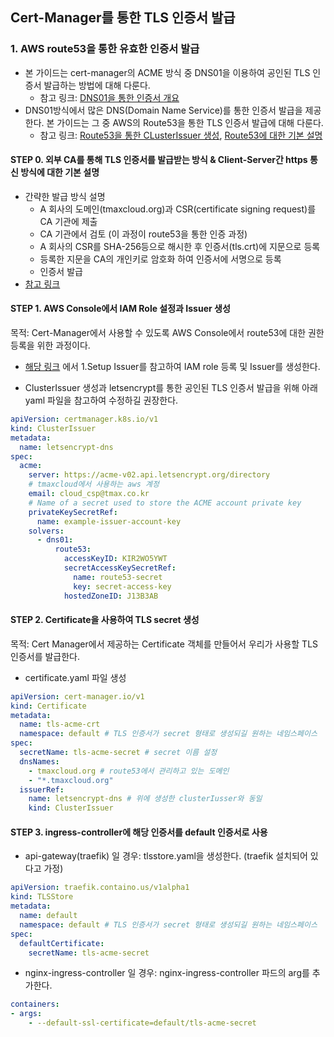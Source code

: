 ## Cert-Manager를 통한 TLS 인증서 발급

### 1. AWS route53을 통한 유효한 인증서 발급
- 본 가이드는 cert-manager의 ACME 방식 중 DNS01을 이용하여 공인된 TLS 인증서 발급하는 방법에 대해 다룬다.
  - 참고 링크: [DNS01을 통한 인증서 개요](https://cert-manager.io/docs/configuration/acme/dns01/)
- DNS01방식에서 많은 DNS(Domain Name Service)를 통한 인증서 발급을 제공한다. 본 가이드는 그 중 AWS의 Route53을 통한 TLS 인증서 발급에 대해 다룬다. 
  - 참고 링크: [Route53을 통한 CLusterIssuer 생성](https://cert-manager.io/docs/configuration/acme/dns01/route53/), 
    [Route53에 대한 기본 설명](https://brunch.co.kr/@topasvga/49) 

#### STEP 0. 외부 CA를 통해 TLS 인증서를 발급받는 방식 & Client-Server간 https 통신 방식에 대한 기본 설명 
- 간략한 발급 방식 설명 
  - A 회사의 도메인(tmaxcloud.org)과 CSR(certificate signing request)를 CA 기관에 제출 
  - CA 기관에서 검토 (이 과정이 route53을 통한 인증 과정) 
  - A 회사의 CSR를 SHA-256등으로 해시한 후 인증서(tls.crt)에 지문으로 등록 
  - 등록한 지문을 CA의 개인키로 암호화 하여 인증서에 서명으로 등록 
  - 인증서 발급
- [참고 링크](https://babbab2.tistory.com/5)

#### STEP 1. AWS Console에서 IAM Role 설정과 Issuer 생성
목적: Cert-Manager에서 사용할 수 있도록 AWS Console에서 route53에 대한 권한 등록을 위한 과정이다.
- [해당 링크](https://voyagermesh.com/docs/v12.0.0/guides/cert-manager/dns01_challenge/aws-route53/) 에서 1.Setup Issuer를 참고하여 IAM role 등록 및 Issuer를 생성한다.

- ClusterIssuer 생성과 letsencrypt를 통한 공인된 TLS 인증서 발급을 위해 아래 yaml 파일을 참고하여 수정하길 권장한다. 
```yaml
apiVersion: certmanager.k8s.io/v1
kind: ClusterIssuer
metadata:
  name: letsencrypt-dns
spec:
  acme:
    server: https://acme-v02.api.letsencrypt.org/directory
    # tmaxcloud에서 사용하는 aws 계정 
    email: cloud_csp@tmax.co.kr
    # Name of a secret used to store the ACME account private key
    privateKeySecretRef:
      name: example-issuer-account-key
    solvers:
      - dns01:
          route53:
            accessKeyID: KIR2WO5YWT
            secretAccessKeySecretRef:
              name: route53-secret
              key: secret-access-key
            hostedZoneID: J13B3AB
```

#### STEP 2. Certificate을 사용하여 TLS secret 생성  
목적: Cert Manager에서 제공하는 Certificate 객체를 만들어서 우리가 사용할 TLS 인증서를 발급한다. 
- certificate.yaml 파일 생성 
```yaml
apiVersion: cert-manager.io/v1
kind: Certificate
metadata:
  name: tls-acme-crt
  namespace: default # TLS 인증서가 secret 형태로 생성되길 원하는 네임스페이스  
spec:
  secretName: tls-acme-secret # secret 이름 설정 
  dnsNames:
    - tmaxcloud.org # route53에서 관리하고 있는 도메인 
    - "*.tmaxcloud.org" 
  issuerRef:
    name: letsencrypt-dns # 위에 생성한 clusterIusser와 동일 
    kind: ClusterIssuer
```

#### STEP 3. ingress-controller에 해당 인증서를 default 인증서로 사용 
- api-gateway(traefik) 일 경우: tlsstore.yaml을 생성한다. (traefik 설치되어 있다고 가정)
```yaml
apiVersion: traefik.containo.us/v1alpha1
kind: TLSStore
metadata:
  name: default
  namespace: default # TLS 인증서가 secret 형태로 생성되길 원하는 네임스페이스  
spec:
  defaultCertificate:
    secretName: tls-acme-secret
```
- nginx-ingress-controller 일 경우: nginx-ingress-controller 파드의 arg를 추가한다. 
```yaml
containers:
- args:
    - --default-ssl-certificate=default/tls-acme-secret
```